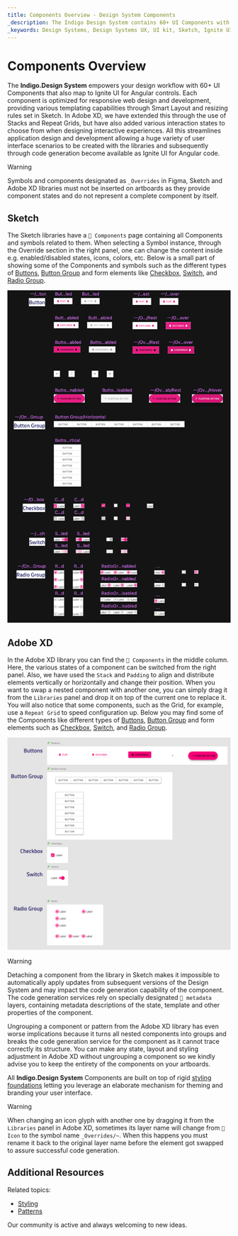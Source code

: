 ```yaml
---
title: Components Overview - Design System Components
_description: The Indigo Design System contains 60+ UI Components with numerous presets, states, and elaborate built-in styling capabilities.
_keywords: Design Systems, Design Systems UX, UI kit, Sketch, Ignite UI for Angular, Sketch to Angular, Sketch to Angular, Angular, Angular Design System, Export code from Sketch, Design Kits for Angular, Sketch HTML, Sketch to HTML, Sketch UI kits
---
```


# Components Overview

The **Indigo.Design System** empowers your design workflow with 60+ UI Components that also map to Ignite UI for Angular controls. Each component is optimized for responsive web design and development, providing various templating capabilities through Smart Layout and resizing rules set in Sketch. In Adobe XD, we have extended this through the use of Stacks and Repeat Grids, but have also added various interaction states to choose from when designing interactive experiences. All this streamlines application design and development allowing a huge variety of user interface scenarios to be created with the libraries and subsequently through code generation become available as Ignite UI for Angular code.

> [!WARNING]
> Symbols and components designated as `_Overrides` in Figma, Sketch and Adobe XD libraries must not be inserted on artboards as they provide component states and do not represent a complete component by itself.

## Sketch

The Sketch libraries have a `🧩 Components` page containing all Components and symbols related to them. When selecting a Symbol instance, through the Override section in the right panel, one can change the content inside e.g. enabled/disabled states, icons, colors, etc. Below is a small part of showing some of the Components and symbols such as the different types of [Buttons](button.md), [Button Group](button-group.md) and form elements like [Checkbox](checkbox.md), [Switch](switch.md), and [Radio Group](radio-group.md).

<img class="responsive-img" src="../images/components-page.png" />

## Adobe XD

In the Adobe XD library you can find the `🧩 Components` in the middle column. Here, the various states of a component can be switched from the right panel. Also, we have used the `Stack` and `Padding` to align and distribute elements vertically or horizontally and change their position. When you want to swap a nested component with another one, you can simply drag it from the `Libraries` panel and drop it on top of the current one to replace it. You will also notice that some components, such as the Grid, for example, use a `Repeat Grid` to speed configuration up. Below you may find some of the Components like different types of [Buttons](button.md), [Button Group](button-group.md) and form elements such as [Checkbox](checkbox.md), [Switch](switch.md), and [Radio Group](radio-group.md).

<img class="responsive-img" src="../images/components-page-xd.png" />

> [!WARNING]
> Detaching a component from the library in Sketch makes it impossible to automatically apply updates from subsequent versions of the Design System and may impact the code generation capability of the component. The code generation services rely on specially designated `🚫 metadata` layers, containing metadata descriptions of the state, template and other properties of the component.
>
> Ungrouping a component or pattern from the Adobe XD library has even worse implications because it turns all nested components into groups and breaks the code generation service for the component as it cannot trace correctly its structure. You can make any state, layout and styling adjustment in Adobe XD without ungrouping a component so we kindly advise you to keep the entirety of the components on your artboards.

All **Indigo.Design System** Components are built on top of rigid [styling foundations](../style/styling-overview.md) letting you leverage an elaborate mechanism for theming and branding your user interface.

> [!WARNING]
> When changing an icon glyph with another one by dragging it from the `Libraries` panel in Adobe XD, sometimes its layer name will change from `🔣 Icon` to the symbol name `_Overrides/~`. When this happens you must rename it back to the original layer name before the element got swapped to assure successful code generation.

## Additional Resources

Related topics:

- [Styling](../style/styling-overview.md)
- [Patterns](../patterns/patterns-overview.md)
  <div class="divider--half"></div>

Our community is active and always welcoming to new ideas.
